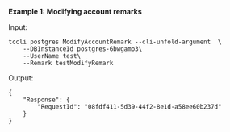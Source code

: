 **Example 1: Modifying account remarks**



Input: 

```
tccli postgres ModifyAccountRemark --cli-unfold-argument  \
    --DBInstanceId postgres-6bwgamo3\
    --UserName test\
    --Remark testModifyRemark
```

Output: 
```
{
    "Response": {
        "RequestId": "08fdf411-5d39-44f2-8e1d-a58ee60b237d"
    }
}
```

